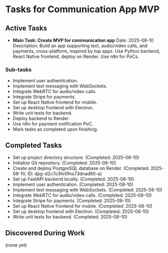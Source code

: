 # Tasks for Communication App MVP

## Active Tasks

- **Main Task: Create MVP for communication app**
  Date: 2025-08-10
  Description: Build an app supporting text, audio/video calls, and payments, cross-platform, inspired by top apps. Use Python backend, React Native frontend, deploy on Render. Use n8n for PoCs.

### Sub-tasks

- Implement user authentication.
- Implement text messaging with WebSockets.
- Integrate WebRTC for audio/video calls.
- Integrate Stripe for payments.
- Set up React Native frontend for mobile.
- Set up desktop frontend with Electron.
- Write unit tests for backend.
- Deploy backend to Render.
- Use n8n for payment notification PoC.
- Mark tasks as completed upon finishing.

## Completed Tasks

- Set up project directory structure. (Completed: 2025-08-10)
- Initialize Git repository. (Completed: 2025-08-10)
- Create and deploy PostgreSQL database on Render. (Completed: 2025-08-10, ID: dpg-d2c7o3hr0fns73dnad60-a)
- Set up FastAPI backend locally. (Completed: 2025-08-10)
- Implement user authentication. (Completed: 2025-08-10)
- Implement text messaging with WebSockets. (Completed: 2025-08-10)
- Integrate WebRTC for audio/video calls. (Completed: 2025-08-10)
- Integrate Stripe for payments. (Completed: 2025-08-10)
- Set up React Native frontend for mobile. (Completed: 2025-08-10)
- Set up desktop frontend with Electron. (Completed: 2025-08-10)
- Write unit tests for backend. (Completed: 2025-08-10)

## Discovered During Work

(none yet)
